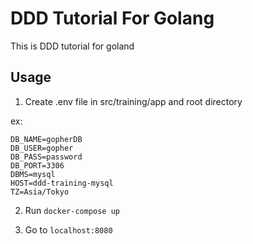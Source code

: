 # DDD Tutorial For Golang
This is DDD tutorial for goland

## Usage

1. Create .env file in src/training/app and root directory

ex:
```
DB_NAME=gopherDB
DB_USER=gopher
DB_PASS=password
DB_PORT=3306
DBMS=mysql
HOST=ddd-training-mysql
TZ=Asia/Tokyo
```

2. Run `docker-compose up`

3. Go to `localhost:8080`
